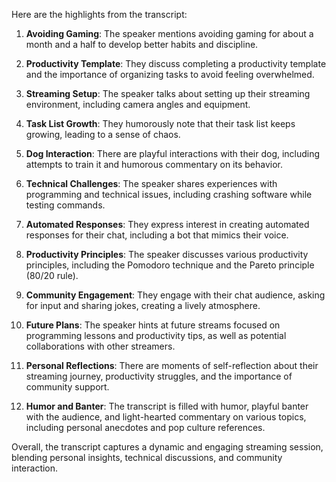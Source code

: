 Here are the highlights from the transcript:

1. **Avoiding Gaming**: The speaker mentions avoiding gaming for about a month and a half to develop better habits and discipline.

2. **Productivity Template**: They discuss completing a productivity template and the importance of organizing tasks to avoid feeling overwhelmed.

3. **Streaming Setup**: The speaker talks about setting up their streaming environment, including camera angles and equipment.

4. **Task List Growth**: They humorously note that their task list keeps growing, leading to a sense of chaos.

5. **Dog Interaction**: There are playful interactions with their dog, including attempts to train it and humorous commentary on its behavior.

6. **Technical Challenges**: The speaker shares experiences with programming and technical issues, including crashing software while testing commands.

7. **Automated Responses**: They express interest in creating automated responses for their chat, including a bot that mimics their voice.

8. **Productivity Principles**: The speaker discusses various productivity principles, including the Pomodoro technique and the Pareto principle (80/20 rule).

9. **Community Engagement**: They engage with their chat audience, asking for input and sharing jokes, creating a lively atmosphere.

10. **Future Plans**: The speaker hints at future streams focused on programming lessons and productivity tips, as well as potential collaborations with other streamers.

11. **Personal Reflections**: There are moments of self-reflection about their streaming journey, productivity struggles, and the importance of community support.

12. **Humor and Banter**: The transcript is filled with humor, playful banter with the audience, and light-hearted commentary on various topics, including personal anecdotes and pop culture references.

Overall, the transcript captures a dynamic and engaging streaming session, blending personal insights, technical discussions, and community interaction.